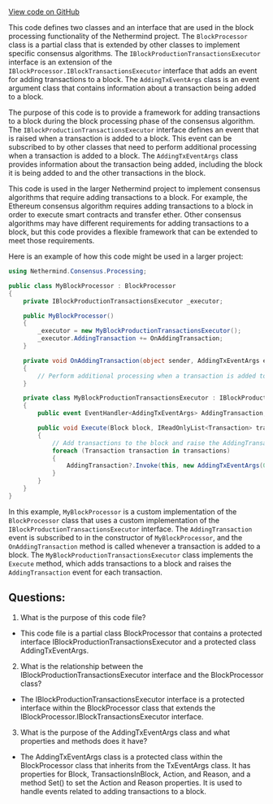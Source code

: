 [View code on GitHub](https://github.com/nethermindeth/nethermind/Nethermind.Consensus/Processing/BlockProcessor.IBlockProductionTransactionsExecutor.cs)

This code defines two classes and an interface that are used in the block processing functionality of the Nethermind project. The `BlockProcessor` class is a partial class that is extended by other classes to implement specific consensus algorithms. The `IBlockProductionTransactionsExecutor` interface is an extension of the `IBlockProcessor.IBlockTransactionsExecutor` interface that adds an event for adding transactions to a block. The `AddingTxEventArgs` class is an event argument class that contains information about a transaction being added to a block.

The purpose of this code is to provide a framework for adding transactions to a block during the block processing phase of the consensus algorithm. The `IBlockProductionTransactionsExecutor` interface defines an event that is raised when a transaction is added to a block. This event can be subscribed to by other classes that need to perform additional processing when a transaction is added to a block. The `AddingTxEventArgs` class provides information about the transaction being added, including the block it is being added to and the other transactions in the block.

This code is used in the larger Nethermind project to implement consensus algorithms that require adding transactions to a block. For example, the Ethereum consensus algorithm requires adding transactions to a block in order to execute smart contracts and transfer ether. Other consensus algorithms may have different requirements for adding transactions to a block, but this code provides a flexible framework that can be extended to meet those requirements.

Here is an example of how this code might be used in a larger project:

```csharp
using Nethermind.Consensus.Processing;

public class MyBlockProcessor : BlockProcessor
{
    private IBlockProductionTransactionsExecutor _executor;

    public MyBlockProcessor()
    {
        _executor = new MyBlockProductionTransactionsExecutor();
        _executor.AddingTransaction += OnAddingTransaction;
    }

    private void OnAddingTransaction(object sender, AddingTxEventArgs e)
    {
        // Perform additional processing when a transaction is added to a block
    }

    private class MyBlockProductionTransactionsExecutor : IBlockProductionTransactionsExecutor
    {
        public event EventHandler<AddingTxEventArgs> AddingTransaction;

        public void Execute(Block block, IReadOnlyList<Transaction> transactions)
        {
            // Add transactions to the block and raise the AddingTransaction event
            foreach (Transaction transaction in transactions)
            {
                AddingTransaction?.Invoke(this, new AddingTxEventArgs(0, transaction, block, transactions));
            }
        }
    }
}
```

In this example, `MyBlockProcessor` is a custom implementation of the `BlockProcessor` class that uses a custom implementation of the `IBlockProductionTransactionsExecutor` interface. The `AddingTransaction` event is subscribed to in the constructor of `MyBlockProcessor`, and the `OnAddingTransaction` method is called whenever a transaction is added to a block. The `MyBlockProductionTransactionsExecutor` class implements the `Execute` method, which adds transactions to a block and raises the `AddingTransaction` event for each transaction.
## Questions: 
 1. What is the purpose of this code file?
- This code file is a partial class BlockProcessor that contains a protected interface IBlockProductionTransactionsExecutor and a protected class AddingTxEventArgs.

2. What is the relationship between the IBlockProductionTransactionsExecutor interface and the BlockProcessor class?
- The IBlockProductionTransactionsExecutor interface is a protected interface within the BlockProcessor class that extends the IBlockProcessor.IBlockTransactionsExecutor interface.

3. What is the purpose of the AddingTxEventArgs class and what properties and methods does it have?
- The AddingTxEventArgs class is a protected class within the BlockProcessor class that inherits from the TxEventArgs class. It has properties for Block, TransactionsInBlock, Action, and Reason, and a method Set() to set the Action and Reason properties. It is used to handle events related to adding transactions to a block.